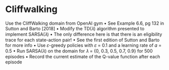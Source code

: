 # Cliffwalking

Use the CliffWalking domain from OpenAI gym
• See Example 6.6, pg 132 in Sutton and Barto [2018]
• Modify the TD(𝜆) algorithm presented to implement SARSA(𝜆)
• The only difference here is that there is an eligibility trace for each state-action
pair!
• See the first edition of Sutton and Barto for more info
• Use 𝜀-greedy policies with 𝜀 = 0.1 and a learning rate of 𝛼 = 0.5
• Run SARSA(𝜆) on the domain for 𝜆 = {0, 0.3, 0.5, 0.7, 0.9} for 500 episodes
• Record the current estimate of the Q-value function after each episode

